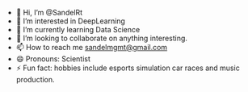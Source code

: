 - 👋 Hi, I’m @SandelRt
- 👀 I’m interested in DeepLearning
- 🌱 I’m currently learning Data Science
- 💞️ I’m looking to collaborate on anything interesting.
- 📫 How to reach me sandelmgmt@gmail.com
- 😄 Pronouns: Scientist
- ⚡ Fun fact: hobbies include esports simulation car races and music production.

<!---
SandelRt/SandelRt is a ✨ special ✨ repository because its `README.md` (this file) appears on your GitHub profile.
You can click the Preview link to take a look at your changes.
--->
